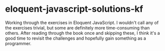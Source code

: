 # eloquent-javascript-solutions-kf
Working through the exercises in Eloquent JavaScript. I wouldn't call any of the exercises trivial, but some are definitely more time-consuming than others. After reading through the book once and skipping these, I think it's a good time to revisit the challenges and hopefully gain something as a programmer.
